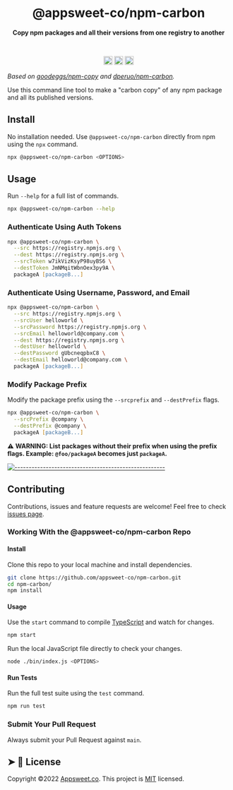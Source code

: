 <h1 align="center">@appsweet-co/npm-carbon</h1>

<p align="center">
  <b>Copy npm packages and all their versions from one registry to another</b></br>
  <sub><sub>
</p>

<br />

<p align="center">
		<a href="/"><img alt="Latest Build" src="https://img.shields.io/npm/v/@appsweet-co/npm-carbon.svg?style=for-the-badge" height="20"/></a>
<a href="https://github.com/Appsweet-co/npm-carbon/blob/main/README.md"><img alt="Documentation" src="https://img.shields.io/badge/documentation-yes-brightgreen.svg?style=for-the-badge" height="20"/></a>
<a href="https://github.com/dperuo/npm-carbon/blob/main/LICENSE"><img alt="License: MIT" src="https://img.shields.io/badge/License-MIT-yellow.svg?style=for-the-badge" height="20"/></a>
	</p>

_Based on [goodeggs/npm-copy](https://github.com/goodeggs/npm-copy) and [dperuo/npm-carbon](https://github.com/dperuo/npm-carbon)._

Use this command line tool to make a "carbon copy" of any npm package and all its published versions.

## Install
No installation needed. Use `@appsweet-co/npm-carbon` directly from npm using the `npx` command.

```zsh
npx @appsweet-co/npm-carbon <OPTIONS>
```

## Usage
Run `--help` for a full list of commands.

```zsh
npx @appsweet-co/npm-carbon --help
```

### Authenticate Using Auth Tokens

```zsh
npx @appsweet-co/npm-carbon \
  --src https://registry.npmjs.org \
  --dest https://registry.npmjs.org \
  --srcToken w7ikVizKsyP98uyBS6 \
  --destToken JmNMqitWbnOex3py9A \
  packageA [packageB...]
```

### Authenticate Using Username, Password, and Email

```zsh
npx @appsweet-co/npm-carbon \
  --src https://registry.npmjs.org \
  --srcUser helloworld \
  --srcPassword https://registry.npmjs.org \
  --srcEmail helloworld@company.com \
  --dest https://registry.npmjs.org \
  --destUser helloworld \
  --destPassword gUbcneqpbxC8 \
  --destEmail helloworld@company.com \
  packageA [packageB...]
```

### Modify Package Prefix
Modify the package prefix using the `--srcprefix` and `--destPrefix` flags.

```zsh
npx @appsweet-co/npm-carbon \
  --srcPrefix @company \
  --destPrefix @company \
  packageA [packageB...]
```

:warning: **WARNING: List packages without their prefix when using the prefix flags. Example: `@foo/packageA` becomes just `packageA`.**

[![-----------------------------------------------------](https://raw.githubusercontent.com/andreasbm/readme/master/assets/lines/aqua.png)](#author)

## Contributing
Contributions, issues and feature requests are welcome! Feel free to check [issues page](https://github.com/appsweet-co/npm-carbon/issues).

### Working With the @appsweet-co/npm-carbon Repo

#### Install
Clone this repo to your local machine and install dependencies.

```zsh
git clone https://github.com/appsweet-co/npm-carbon.git
cd npm-carbon/
npm install
```

#### Usage
Use the `start` command to compile [TypeScript](https://www.typescriptlang.org/) and watch for changes.

```zsh
npm start
```

Run the local JavaScript file directly to check your changes.

```zsh
node ./bin/index.js <OPTIONS>
```

#### Run Tests
Run the full test suite using the `test` command.

```zsh
npm run test
```

### Submit Your Pull Request
Always submit your Pull Request against `main`.


## ➤ 📝 License
Copyright ©2022 [Appsweet.co](https://appsweet.co/). This project is [MIT](./LICENSE) licensed.
